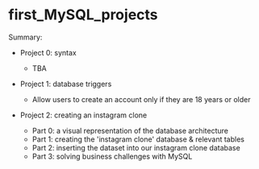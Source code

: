 # first_MySQL_projects

Summary:
  - Project 0: syntax 
      * TBA

  - Project 1: database triggers
      * Allow users to create an account only if they are 18 years or older
      
  - Project 2: creating an instagram clone
      * Part 0: a visual representation of the database architecture
      * Part 1: creating the 'instagram clone' database & relevant tables
      * Part 2: inserting the dataset into our instagram clone database
      * Part 3: solving business challenges with MySQL

